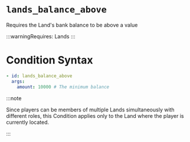 # `lands_balance_above`

Requires the Land's bank balance to be above a value

:::warningRequires:
Lands
:::
# Condition Syntax
```yaml
- id: lands_balance_above
  args:
    amount: 10000 # The minimum balance
```

:::note  
  
Since players can be members of multiple Lands simultaneously with different roles, this Condition applies only to the Land where the player is currently located.

:::